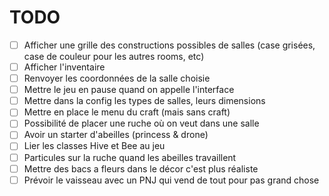 # TODO

- [ ] Afficher une grille des constructions possibles de salles (case grisées, case de couleur pour les autres rooms, etc)
- [ ] Afficher l'inventaire
- [ ] Renvoyer les coordonnées de la salle choisie
- [ ] Mettre le jeu en pause quand on appelle l'interface
- [ ] Mettre dans la config les types de salles, leurs dimensions
- [ ] Mettre en place le menu du craft (mais sans craft)
- [ ] Possibilité de placer une ruche où on veut dans une salle
- [ ] Avoir un starter d'abeilles (princess & drone)
- [ ] Lier les classes Hive et Bee au jeu
- [ ] Particules sur la ruche quand les abeilles travaillent
- [ ] Mettre des bacs a fleurs dans le décor c'est plus réaliste
- [ ] Prévoir le vaisseau avec un PNJ qui vend de tout pour pas grand chose